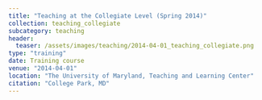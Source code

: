 ```yaml
---
title: "Teaching at the Collegiate Level (Spring 2014)"
collection: teaching_collegiate
subcategory: teaching
header: 
  teaser: /assets/images/teaching/2014-04-01_teaching_collegiate.png
type: "training"
date: Training course
venue: "2014-04-01"
location: "The University of Maryland, Teaching and Learning Center"
citation: "College Park, MD"
---
```


